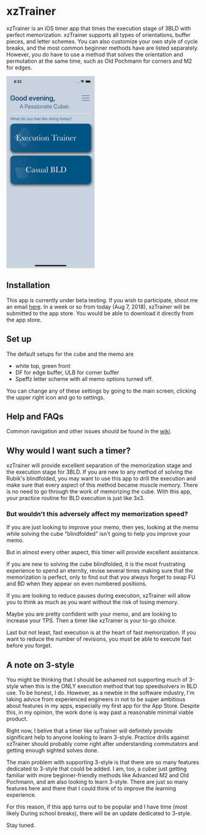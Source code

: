 # xzTrainer
xzTrainer is an iOS timer app that times the execution stage of 3BLD with perfect memorization. 
xzTrainer supports all types of orientations, buffer pieces, and letter schemes. 
You can also customize your own style of cycle breaks, and the most common beginner methods have are listed separately.
However, you do have to use a method that solves the orientation and permutation at the same time, 
such as Old Pochmann for corners and M2 for edges.

<img src="https://github.com/kmailalcem/xzTrainer/blob/master/screenshots/welcome.png" height=500>

## Installation
This app is currently under beta testing. 
If you wish to participate, shoot me an email [here](mailto:xuzhizh@umich.edu).
In a week or so from today (Aug 7, 2018), xzTrainer will be submitted to the app store.
You would be able to download it directly from the app store.

## Set up
The default setups for the cube and the memo are 
- white top, green front
- DF for edge buffer, ULB for corner buffer
- Speffz letter scheme
with all memo options turned off.

You can change any of these settings by going to the main screen, clicking the upper right icon and go to settings.


## Help and FAQs
Common navigation and other issues should be found in the [wiki](https://github.com/kmailalcem/xzTrainer/wiki).

## Why would I want such a timer?
xzTrainer will provide excellent separation of the memorization stage and the execution stage for 3BLD.
If you are new to any method of solving the Rubik's blindfolded, you may want to use this app to drill the execution 
and make sure that every aspect of this method became muscle memory.
There is no need to go through the work of memorizing the cube.
With this app, your practice routine for BLD execution is just like 3x3.

### But wouldn't this adversely affect my memorization speed?
If you are just looking to improve your memo, then yes, looking at the memo while solving the cube "blindfolded" isn't going to help you improve your memo.

But in almost every other aspect, this timer will provide excellent assistance.

If you are new to solving the cube blindfolded, it is the most frustrating experience to spend an eternity, revise several times making sure that the memorization is perfect, only to find out that you always forget to swap FU and BD when they appear on even numbered positions.

If you are looking to reduce pauses during execution, xzTrainer will allow you to think as much as you want without the risk of losing memory.

Maybe you are pretty confident with your memo, and are looking to increase your TPS. Then a timer like xzTrainer is your to-go choice.

Last but not least, fast execution is at the heart of fast memorization. If you want to reduce the number of revisions, you must be able to execute fast before you forget.

## A note on 3-style
You might be thinking that I should be ashamed not supporting much of 3-style when this is the ONLY execution method that top speedsolvers in BLD use.
To be honest, I do. 
However, as a newbie in the software industry, I'm taking advice from experienced engineers in not to be super ambitious about features in my apps, especially my first app for the App Store.
Despite this, in my opinion, the work done is way past a reasonable minimal viable product.

Right now, I belive that a timer like xzTrainer will definitely provide significant help to anyone looking to learn 3-style.
Practice drills against xzTrainer should probably come right after understanding commutators and getting enough sighted solves done.

The main problem with supporting 3-style is that there are so many features dedicated to 3-style that could be added.
I am, too, a cuber just getting familiar with more beginner-friendly methods like Advanced M2 and Old Pochmann, and am also looking to learn 3-style.
There are just so many features here and there that I could think of to improve the learning experience.

For this reason, if this app turns out to be popular and I have time (most likely During school breaks), there will be an update dedicated to 3-style. 

Stay tuned.
